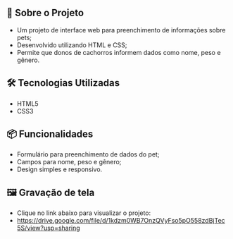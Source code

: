 ## 📂 Sobre o Projeto

* Um projeto de interface web para preenchimento de informações sobre pets;
* Desenvolvido utilizando HTML e CSS;
* Permite que donos de cachorros informem dados como nome, peso e gênero.
  
## 🛠 Tecnologias Utilizadas

* HTML5
* CSS3
  
## 📦 Funcionalidades

* Formulário para preenchimento de dados do pet;
* Campos para nome, peso e gênero;
* Design simples e responsivo.
  
## 🖼 Gravação de tela
* Clique no link abaixo para visualizar o projeto:
* https://drive.google.com/file/d/1kdzm0WB7OnzQVyFso5pO558zdBjTec5S/view?usp=sharing
